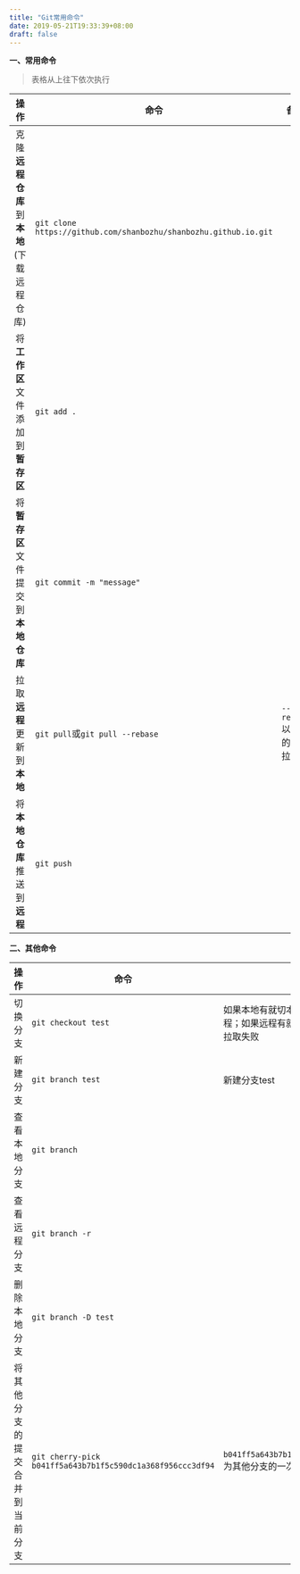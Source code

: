 ```yaml
---
title: "Git常用命令"
date: 2019-05-21T19:33:39+08:00
draft: false
---
```


**一、常用命令**

> 表格从上往下依次执行

|操作|命令|备注|
|:---:|---|---|
|克隆**远程仓库**到**本地**(下载远程仓库)|`git clone https://github.com/shanbozhu/shanbozhu.github.io.git`||
|将**工作区**文件添加到**暂存区**|`git add .`||
|将**暂存区**文件提交到**本地仓库**|`git commit -m "message"`||
|拉取**远程**更新到**本地**|`git pull`或`git pull --rebase`|`--rebase`以变基的形式拉取|
|将**本地仓库**推送到**远程**|`git push`||

**二、其他命令**

|操作|命令|备注|
|---|---|---|
|切换分支|`git checkout test`|如果本地有就切本地，如果本地没有则拉取远程；如果远程有就拉取远程，如果远程没有则拉取失败||
|新建分支|`git branch test`|新建分支test|
|查看本地分支|`git branch`||
|查看远程分支|`git branch -r`||
|删除本地分支|`git branch -D test`||
|将其他分支的提交合并到当前分支|`git cherry-pick b041ff5a643b7b1f5c590dc1a368f956ccc3df94`| `b041ff5a643b7b1f5c590dc1a368f956ccc3df94` 为其他分支的一次提交的commit id|